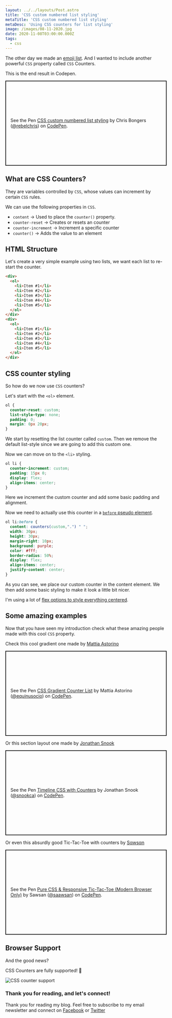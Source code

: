 ```yaml
---
layout: ../../layouts/Post.astro
title: 'CSS custom numbered list styling'
metaTitle: 'CSS custom numbered list styling'
metaDesc: 'Using CSS counters for list styling'
image: /images/08-11-2020.jpg
date: 2020-11-08T03:00:00.000Z
tags:
  - css
---
```

The other day we made an [emoji list](https://daily-dev-tips.com/posts/css-emoji-list-style/). And I wanted to include another powerful `CSS` property called `CSS` Counters.

This is the end result in Codepen.

<p class="codepen" data-height="265" data-theme-id="dark" data-default-tab="css,result" data-user="rebelchris" data-slug-hash="OJXEMJd" style="height: 265px; box-sizing: border-box; display: flex; align-items: center; justify-content: center; border: 2px solid; margin: 1em 0; padding: 1em;" data-pen-title="CSS custom numbered list styling">
  <span>See the Pen <a href="https://codepen.io/rebelchris/pen/OJXEMJd">
  CSS custom numbered list styling</a> by Chris Bongers (<a href="https://codepen.io/rebelchris">@rebelchris</a>)
  on <a href="https://codepen.io">CodePen</a>.</span>
</p>
<script async src="https://static.codepen.io/assets/embed/ei.js"></script>

## What are CSS Counters?

They are variables controlled by `CSS`, whose values can increment by certain `CSS` rules.

We can use the following properties in `CSS`.

- `content` -> Used to place the `counter()` property.
- `counter-reset` -> Creates or resets an counter
- `counter-increment` -> Increment a specific counter
- `counter()` -> Adds the value to an element

## HTML Structure

Let's create a very simple example using two lists, we want each  list to re-start the counter.

```html
<div>
  <ol>
    <li>Item #1</li>
    <li>Item #2</li>
    <li>Item #3</li>
    <li>Item #4</li>
    <li>Item #5</li>
  </ol>
</div>
<div>
  <ol>
    <li>Item #1</li>
    <li>Item #2</li>
    <li>Item #3</li>
    <li>Item #4</li>
    <li>Item #5</li>
  </ol>
</div>
```

## CSS counter styling

So how do we now use `CSS` counters?

Let's start with the `<ol>` element.

```css
ol {
  counter-reset: custom;
  list-style-type: none;
  padding: 0;
  margin: 0px 20px;
}
```

We start by resetting the list counter called `custom`.
Then we remove the default list-style since we are going to add this custom one.

Now we can move on to the `<li>` styling.

```css
ol li {
  counter-increment: custom;
  padding: 15px 0;
  display: flex;
  align-items: center;
}
```

Here we increment the custom counter and add some basic padding and alignment.

Now we need to actually use this counter in a [`before` pseudo element](https://daily-dev-tips.com/posts/css-pseudo-elements/).

```css
ol li:before {
  content: counters(custom,".") " ";
  width: 30px;
  height: 30px;
  margin-right: 10px;
  background: purple;
  color: #fff;
  border-radius: 50%;
  display: flex;
  align-items: center;
  justify-content: center;
}
```

As you can see, we place our custom counter in the content element.
We then add some basic styling to make it look a little bit nicer.

I'm using a lot of [flex options to style everything centered](https://daily-dev-tips.com/posts/css-flexbox-most-easy-center-vertical-and-horizontal/).

## Some amazing examples

Now that you have seen my introduction check what these amazing people made with this cool `CSS` property.

Check this cool gradient one made by [Mattia Astorino](https://twitter.com/equinusocio)

<p class="codepen" data-height="265" data-theme-id="dark" data-default-tab="result" data-user="equinusocio" data-slug-hash="OqpBKJ" style="height: 265px; box-sizing: border-box; display: flex; align-items: center; justify-content: center; border: 2px solid; margin: 1em 0; padding: 1em;" data-pen-title="CSS Gradient Counter List">
  <span>See the Pen <a href="https://codepen.io/equinusocio/pen/OqpBKJ">
  CSS Gradient Counter List</a> by Mattia Astorino (<a href="https://codepen.io/equinusocio">@equinusocio</a>)
  on <a href="https://codepen.io">CodePen</a>.</span>
</p>
<script async src="https://static.codepen.io/assets/embed/ei.js"></script>

Or this section layout one made by [Jonathan Snook](https://twitter.com/snookca)

<p class="codepen" data-height="265" data-theme-id="dark" data-default-tab="css,result" data-user="snookca" data-slug-hash="qYoLaq" style="height: 265px; box-sizing: border-box; display: flex; align-items: center; justify-content: center; border: 2px solid; margin: 1em 0; padding: 1em;" data-pen-title="Timeline CSS with Counters">
  <span>See the Pen <a href="https://codepen.io/snookca/pen/qYoLaq">
  Timeline CSS with Counters</a> by Jonathan Snook (<a href="https://codepen.io/snookca">@snookca</a>)
  on <a href="https://codepen.io">CodePen</a>.</span>
</p>
<script async src="https://static.codepen.io/assets/embed/ei.js"></script>

Or even this absurdly good Tic-Tac-Toe with counters by [Sαwsαn](https://twitter.com/saawsann)

<p class="codepen" data-height="265" data-theme-id="dark" data-default-tab="css,result" data-user="saawsan" data-slug-hash="wpXGWQ" style="height: 265px; box-sizing: border-box; display: flex; align-items: center; justify-content: center; border: 2px solid; margin: 1em 0; padding: 1em;" data-pen-title="Pure CSS &amp;amp; Responsive Tic-Tac-Toe (Modern Browser Only)">
  <span>See the Pen <a href="https://codepen.io/saawsan/pen/wpXGWQ">
  Pure CSS &amp; Responsive Tic-Tac-Toe (Modern Browser Only)</a> by Sawsan (<a href="https://codepen.io/saawsan">@saawsan</a>)
  on <a href="https://codepen.io">CodePen</a>.</span>
</p>
<script async src="https://static.codepen.io/assets/embed/ei.js"></script>

## Browser Support

And the good news?

CSS Counters are fully supported! 🎉
 
![CSS counter support](https://caniuse.bitsofco.de/image/css-counters.png)

### Thank you for reading, and let's connect!

Thank you for reading my blog. Feel free to subscribe to my email newsletter and connect on [Facebook](https://www.facebook.com/DailyDevTipsBlog) or [Twitter](https://twitter.com/DailyDevTips1)
